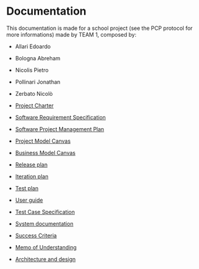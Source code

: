 # Documentation

This documentation is made for a school project (see the PCP protocol for more informations) made by TEAM 1, composed by:

- Allari Edoardo
- Bologna Abreham
- Nicolis Pietro
- Pollinari Jonathan
- Zerbato Nicolò



- [Project Charter](https://github.com/teddyedo/2020_5EI_team1_Allari/blob/master/docs/Project_Charter.md)
- [Software Requirement Specification](https://github.com/teddyedo/2020_5EI_team1_Allari/blob/master/docs/Software_Requirements_Specification.md)
- [Software Project Management Plan](https://github.com/teddyedo/2020_5EI_team1_Allari/blob/master/docs/Software_Project_Management_Plan.md)
- [Project Model Canvas](https://github.com/teddyedo/2020_5EI_team1_Allari/blob/master/docs/Project_Model_Canvas.pdf)
- [Business Model Canvas](https://github.com/teddyedo/2020_5EI_team1_Allari/blob/master/docs/Business_Model_Canvas.pdf)
- [Release plan](https://github.com/teddyedo/2020_5EI_team1_Allari/blob/master/docs/Release_Plan.md)
- [Iteration plan](https://github.com/teddyedo/2020_5EI_team1_Allari/blob/master/docs/Iteration_Plan.md)
- [Test plan](https://github.com/teddyedo/2020_5EI_team1_Allari/blob/master/docs/Test_Plan.md)
- [User guide](https://github.com/teddyedo/2020_5EI_team1_Allari/blob/master/docs/User_Guide.md)
- [Test Case Specification](https://github.com/teddyedo/2020_5EI_team1_Allari/blob/master/docs/Test_Case_Specification.md)
- [System documentation](https://github.com/teddyedo/2020_5EI_team1_Allari/blob/master/docs/System_Documentation.md)
- [Success Criteria](https://github.com/teddyedo/2020_5EI_team1_Allari/blob/master/docs/Success_Criteria.md)
- [Memo of Understanding](https://github.com/teddyedo/2020_5EI_team1_Allari/blob/master/docs/Memo_Of_Understanding.md)
- [Architecture and design](https://github.com/teddyedo/2020_5EI_team1_Allari/blob/master/docs/Architecture_And_Design.md)
